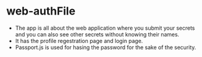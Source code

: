 # web-authFile 
- The app is all about the web application where you submit your secrets and you can also see other secrets without knowing their names. 
- It has the profile regestration page and login page.
- Passport.js is used for hasing the password for the sake of the security.
